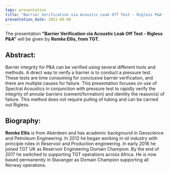 ```yaml
---
tags: presentation 
title: "Barrier Verification via Acoustic Leak Off Test - Rigless P&A (emke Ellis, TGT)"
presentation_date: 2021-09-08
---
```

The presentation **”Barrier Verification via Acoustic Leak Off Test - Rigless P&A”** will be given by **Remke Ellis, from TGT.**

## Abstract:

Barrier integrity for P&A can be verified using several different tools and methods. A direct way to verify a barrier is to conduct a pressure test. These tests are time consuming for conclusive barrier verification, and there are multiple causes for failure. This presentation focuses on use of Spectral Acoustics in conjunction with pressure test to rapidly verify the integrity of annular barriers (cement/formation) and identity the reason(s) of failure. This method does not require pulling of tubing and can be carried out Rigless.   
 
## Biography:

**Remke Ellis** is from Aberdeen and has academic background in Geoscience and Petroleum Engineering. In 2012 he began working in oil industry with principle roles in Reservoir and Production engineering. In early 2016 he joined TGT UK as Reservoir Engineering Domain Champion. By the end of 2017 he switched to supporting TGT operations across Africa. He is now based permanently in Stavanger as Domain Champion supporting all Norway operations.
 


